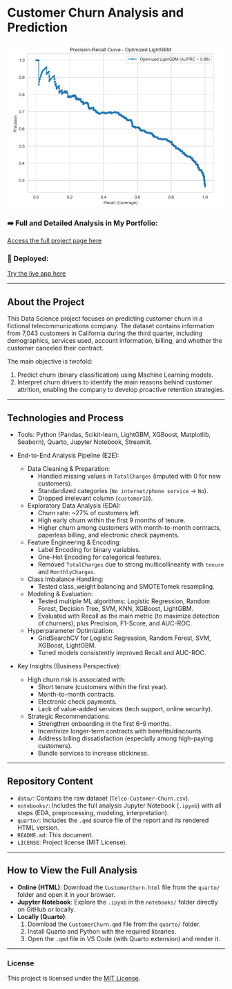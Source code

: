 # Customer Churn Analysis and Prediction  

![Analysis Preview](quarto/capa.png)  

### ➡️ Full and Detailed Analysis in My Portfolio:  
[Access the full project page here](https://ferreiragabrielw.github.io/portfolio-gabriel/projetos/DataScience/2CustomerChurn/CustomerChurn.html)  

### 🚀 Deployed:  
[Try the live app here](https://ds-churn-prediction-ml-deploy-qp3znuqfw4fpwqcv8li3n2.streamlit.app/)  

---

## About the Project  

This Data Science project focuses on predicting customer churn in a fictional telecommunications company. The dataset contains information from 7,043 customers in California during the third quarter, including demographics, services used, account information, billing, and whether the customer canceled their contract.  

The main objective is twofold:  
1. Predict churn (binary classification) using Machine Learning models.  
2. Interpret churn drivers to identify the main reasons behind customer attrition, enabling the company to develop proactive retention strategies.  

---

## Technologies and Process  

* Tools: Python (Pandas, Scikit-learn, LightGBM, XGBoost, Matplotlib, Seaborn), Quarto, Jupyter Notebook, Streamlit.  
* End-to-End Analysis Pipeline (E2E):  
    * Data Cleaning & Preparation:  
        - Handled missing values in `TotalCharges` (imputed with 0 for new customers).  
        - Standardized categories (`No internet/phone service` → `No`).  
        - Dropped irrelevant column (`customerID`).  
    * Exploratory Data Analysis (EDA):  
        - Churn rate: ~27% of customers left.  
        - High early churn within the first 9 months of tenure.  
        - Higher churn among customers with month-to-month contracts, paperless billing, and electronic check payments.  
    * Feature Engineering & Encoding:  
        - Label Encoding for binary variables.  
        - One-Hot Encoding for categorical features.  
        - Removed `TotalCharges` due to strong multicollinearity with `tenure` and `MonthlyCharges`.  
    * Class Imbalance Handling:  
        - Tested class_weight balancing and SMOTETomek resampling.  
    * Modeling & Evaluation:  
        - Tested multiple ML algorithms: Logistic Regression, Random Forest, Decision Tree, SVM, KNN, XGBoost, LightGBM.  
        - Evaluated with Recall as the main metric (to maximize detection of churners), plus Precision, F1-Score, and AUC-ROC.  
    * Hyperparameter Optimization:  
        - GridSearchCV for Logistic Regression, Random Forest, SVM, XGBoost, LightGBM.  
        - Tuned models consistently improved Recall and AUC-ROC.  

* Key Insights (Business Perspective):  
    * High churn risk is associated with:  
        - Short tenure (customers within the first year).  
        - Month-to-month contracts.  
        - Electronic check payments.  
        - Lack of value-added services (tech support, online security).  
    * Strategic Recommendations:  
        - Strengthen onboarding in the first 6–9 months.  
        - Incentivize longer-term contracts with benefits/discounts.  
        - Address billing dissatisfaction (especially among high-paying customers).  
        - Bundle services to increase stickiness.  

---

## Repository Content  

* `data/`: Contains the raw dataset (`Telco-Customer-Churn.csv`).  
* `notebooks/`: Includes the full analysis Jupyter Notebook (`.ipynb`) with all steps (EDA, preprocessing, modeling, interpretation).  
* `quarto/`: Includes the `.qmd` source file of the report and its rendered HTML version.  
* `README.md`: This document.  
* `LICENSE`: Project license (MIT License).  

---

## How to View the Full Analysis  

* **Online (HTML)**: Download the `CustomerChurn.html` file from the `quarto/` folder and open it in your browser.  
* **Jupyter Notebook**: Explore the `.ipynb` in the `notebooks/` folder directly on GitHub or locally.  
* **Locally (Quarto)**:  
    1. Download the `CustomerChurn.qmd` file from the `quarto/` folder.  
    2. Install Quarto and Python with the required libraries.  
    3. Open the `.qmd` file in VS Code (with Quarto extension) and render it.  

---

### License  

This project is licensed under the [MIT License](LICENSE).  
